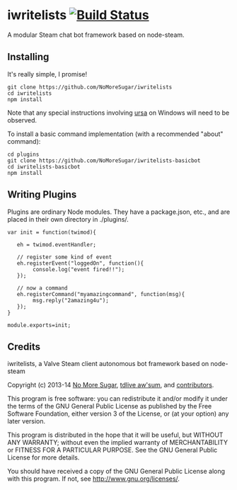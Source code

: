# iwritelists [![Build Status](https://travis-ci.org/NoMoreSugar/iwritelists.svg?branch=master)](https://travis-ci.org/NoMoreSugar/iwritelists)

A modular Steam chat bot framework based on node-steam.

## Installing

It's really simple, I promise!

    git clone https://github.com/NoMoreSugar/iwritelists
    cd iwritelists
    npm install


Note that any special instructions involving [ursa](https://github.com/Medium/ursa) on Windows will need to be observed.

To install a basic command implementation (with a recommended "about" command):

    cd plugins
    git clone https://github.com/NoMoreSugar/iwritelists-basicbot
    cd iwritelists-basicbot
    npm install

## Writing Plugins

Plugins are ordinary Node modules. They have a package.json, etc., and are placed in their own directory in ./plugins/.

    var init = function(twimod){

       eh = twimod.eventHandler;

       // register some kind of event
       eh.registerEvent("loggedOn", function(){
            console.log("event fired!!");
       });

       // now a command
       eh.registerCommand("myamazingcommand", function(msg){
            msg.reply("2amazing4u");
       });
    }

    module.exports=init;

## Credits

iwritelists, a Valve Steam client autonomous bot framework based on node-steam

Copyright (c) 2013-14 [No More Sugar](http://nomoresugar.github.io), [tdlive aw'sum](http://tdlive.me/), and
[contributors](https://github.com/NoMoreSugar/iwritelists/graphs/contributors).

This program is free software: you can redistribute it and/or modify
it under the terms of the GNU General Public License as published by
the Free Software Foundation, either version 3 of the License, or
(at your option) any later version.

This program is distributed in the hope that it will be useful,
but WITHOUT ANY WARRANTY; without even the implied warranty of
MERCHANTABILITY or FITNESS FOR A PARTICULAR PURPOSE.  See the
GNU General Public License for more details.

You should have received a copy of the GNU General Public License
along with this program.  If not, see <http://www.gnu.org/licenses/>.
